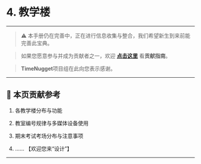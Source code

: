 # 4. 教学楼

---

> ⚠️ 本手册仍在完善中，正在进行信息收集与整合，我们希望新生到来前能完善此宝典。  

> 如果您愿意参与并成为贡献者之一，欢迎 **[点击这里](/CONTRIBUTING.md)** 看**贡献指南**。

> **TimeNugget**项目组在此向您表示感谢。

---

## 📌 本页贡献参考

1. 各教学楼分布与功能

2. 教室编号规律与多媒体设备使用

3. 期末考试考场分布与注意事项

4. ……  【欢迎您来“设计”】

---
